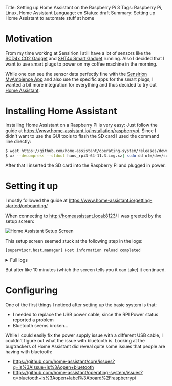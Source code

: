 Title: Setting up Home Assistant on the Raspberry Pi 3
Tags: Raspberry Pi, Linux, Home Assistant
Language: en
Status: draft
Summary: Setting up Home Assistant to automate stuff at home

# Motivation

From my time working at Sensirion I still have a lot of sensors like the [SCD4x
CO2 Gadget](https://www.sensirion.com/products/catalog/SCD4x-CO2-Gadget) and
[SHT4x Smart
Gadget](https://sensirion.com/de/produkte/katalog/SHT4x-Smart-Gadget) running.
Also I decided that I want to use smart plugs to power on my coffee machine in
the morning. 

While one can see the sensor data perfectly fine with the [Sensirion MyAmbience
App](https://play.google.com/store/apps/details?id=com.sensirion.myam) and also
use the specific apps for the smart plugs, I wanted a bit more integration for
everything and thus decided to try out [Home
Assistant](https://www.home-assistant.io).

# Installing Home Assistant

Installing Home Assistant on a Raspberry Pi is very easy: Just follow the guide
at <https://www.home-assistant.io/installation/raspberrypi>. Since I didn't
want to use the GUI tools to flash the SD card I used the command line
directly:

```bash
$ wget https://github.com/home-assistant/operating-system/releases/download/11.3/haos_rpi3-64-11.3.img.xz
$ xz --decompress --stdout haos_rpi3-64-11.3.img.xz| sudo dd of=/dev/sda bs=64k oflag=dsync status=progress
```

After that I inserted the SD card into the Raspberry Pi and plugged in power.

# Setting it up

I mostly followed the guide at
<https://www.home-assistant.io/getting-started/onboarding/>


When connecting to <http://homeassistant.local:8123/> I was greeted by the
setup screen:

![Home Assistant Setup Screen]({static}/images/home_assistant/preparing-home-assistant.png)

This setup screen seemed stuck at the following step in the logs:
```
[supervisor.host.manager] Host information reload completed
```

<details>
<summary>Full logs</summary>
```text
s6-rc: info: service s6rc-oneshot-runner: starting
s6-rc: info: service s6rc-oneshot-runner successfully started
s6-rc: info: service fix-attrs: starting
s6-rc: info: service fix-attrs successfully started
s6-rc: info: service legacy-cont-init: starting
cont-init: info: running /etc/cont-init.d/udev.sh
INFO: Using udev information from host
cont-init: info: /etc/cont-init.d/udev.sh exited 0
s6-rc: info: service legacy-cont-init successfully started
s6-rc: info: service legacy-services: starting
services-up: info: copying legacy longrun supervisor (no readiness notification)
services-up: info: copying legacy longrun watchdog (no readiness notification)
s6-rc: info: service legacy-services successfully started
INFO: Starting local supervisor watchdog...
[__main__] Initializing Supervisor setup
[supervisor.docker.network] Can't find Supervisor network, creating a new network
[supervisor.bootstrap] Seting up coresys for machine: raspberrypi3-64
[supervisor.docker.supervisor] Attaching to Supervisor ghcr.io/home-assistant/aarch64-hassio-supervisor with version 2023.12.0
[supervisor.docker.supervisor] Connecting Supervisor to hassio-network
[supervisor.resolution.evaluate] Starting system evaluation with state initialize
[supervisor.resolution.evaluate] System evaluation complete
[__main__] Setting up Supervisor
[supervisor.api] Starting API on 172.30.32.2
[supervisor.hardware.monitor] Started Supervisor hardware monitor
[supervisor.dbus.manager] Connected to system D-Bus.
[supervisor.dbus.agent] Load dbus interface io.hass.os
[supervisor.dbus.hostname] Load dbus interface org.freedesktop.hostname1
[supervisor.dbus.logind] Load dbus interface org.freedesktop.login1
[supervisor.dbus.network] Load dbus interface org.freedesktop.NetworkManager
[supervisor.dbus.rauc] Load dbus interface de.pengutronix.rauc
[supervisor.dbus.resolved] Load dbus interface org.freedesktop.resolve1
[supervisor.dbus.systemd] Load dbus interface org.freedesktop.systemd1
[supervisor.dbus.timedate] Load dbus interface org.freedesktop.timedate1
[supervisor.host.services] Updating service information
[supervisor.host.sound] Updating PulseAudio information
[supervisor.host.sound] Can't update PulseAudio data: Failed to connect to pulseaudio server
[supervisor.host.network] Updating local network information
[supervisor.host.apparmor] Loading AppArmor Profiles: {'hassio-supervisor'}
[supervisor.docker.monitor] Started docker events monitor
[supervisor.updater] Fetching update data from https://version.home-assistant.io/stable.json
[supervisor.docker.interface] Found ghcr.io/home-assistant/aarch64-hassio-cli versions: []
[supervisor.docker.interface] Attaching to ghcr.io/home-assistant/aarch64-hassio-cli with version 2023.11.0
[supervisor.plugins.cli] Starting CLI plugin
[supervisor.docker.cli] Starting CLI ghcr.io/home-assistant/aarch64-hassio-cli with version 2023.11.0 - 172.30.32.5
[supervisor.docker.interface] Found ghcr.io/home-assistant/aarch64-hassio-dns versions: []
[supervisor.docker.interface] Attaching to ghcr.io/home-assistant/aarch64-hassio-dns with version 2023.06.2
[supervisor.plugins.dns] Starting CoreDNS plugin
[supervisor.docker.dns] Starting DNS ghcr.io/home-assistant/aarch64-hassio-dns with version 2023.06.2 - 172.30.32.3
[supervisor.plugins.dns] Updated /etc/resolv.conf
[supervisor.docker.interface] Found ghcr.io/home-assistant/aarch64-hassio-audio versions: []
[supervisor.docker.interface] Attaching to ghcr.io/home-assistant/aarch64-hassio-audio with version 2023.12.0
[supervisor.plugins.audio] Starting Audio plugin
[supervisor.docker.audio] Starting Audio ghcr.io/home-assistant/aarch64-hassio-audio with version 2023.12.0 - 172.30.32.4
[supervisor.docker.interface] Found ghcr.io/home-assistant/aarch64-hassio-observer versions: []
[supervisor.docker.interface] Attaching to ghcr.io/home-assistant/aarch64-hassio-observer with version 2023.06.0
[supervisor.plugins.observer] Starting observer plugin
[supervisor.docker.observer] Starting Observer ghcr.io/home-assistant/aarch64-hassio-observer with version 2023.06.0 - 172.30.32.6
[supervisor.docker.interface] Found ghcr.io/home-assistant/aarch64-hassio-multicast versions: []
[supervisor.docker.interface] Attaching to ghcr.io/home-assistant/aarch64-hassio-multicast with version 2023.06.2
[supervisor.plugins.multicast] Starting Multicast plugin
[supervisor.docker.multicast] Starting Multicast ghcr.io/home-assistant/aarch64-hassio-multicast with version 2023.06.2 - Host
[supervisor.homeassistant.secrets] Loaded 0 Home Assistant secrets
[supervisor.docker.interface] No version found for ghcr.io/home-assistant/raspberrypi3-64-homeassistant
[supervisor.homeassistant.core] No Home Assistant Docker image ghcr.io/home-assistant/raspberrypi3-64-homeassistant found.
[supervisor.docker.interface] Attaching to ghcr.io/home-assistant/raspberrypi3-64-homeassistant with version landingpage
[supervisor.homeassistant.core] Using preinstalled landingpage
[supervisor.homeassistant.core] Starting HomeAssistant landingpage
[supervisor.homeassistant.module] Update pulse/client.config: /data/tmp/homeassistant_pulse
[supervisor.docker.homeassistant] Starting Home Assistant ghcr.io/home-assistant/raspberrypi3-64-homeassistant with version landingpage
[supervisor.os.manager] Detect Home Assistant Operating System 11.3 / BootSlot A
[supervisor.store.git] Cloning add-on https://github.com/esphome/home-assistant-addon repository
[supervisor.store.git] Cloning add-on https://github.com/hassio-addons/repository repository
[supervisor.store.git] Cloning add-on https://github.com/home-assistant/addons repository
[supervisor.store] Loading add-ons from store: 72 all - 72 new - 0 remove
[supervisor.addons.manager] Found 0 installed add-ons
[supervisor.backups.manager] Found 0 backup files
[supervisor.discovery] Loaded 0 messages
[supervisor.ingress] Loaded 0 ingress sessions
[supervisor.resolution.check] Starting system checks with state setup
[supervisor.resolution.check] System checks complete
[supervisor.resolution.evaluate] Starting system evaluation with state setup
[supervisor.resolution.evaluate] System evaluation complete
[supervisor.jobs] 'ResolutionFixup.run_autofix' blocked from execution, system is not running - setup
[supervisor.resolution.evaluate] Starting system evaluation with state setup
[supervisor.resolution.evaluate] System evaluation complete
[__main__] Running Supervisor
[supervisor.os.manager] Rauc: A - marked slot kernel.0 as good
[supervisor.addons.manager] Phase 'initialize' starting 0 add-ons
[supervisor.addons.manager] Phase 'system' starting 0 add-ons
[supervisor.addons.manager] Phase 'services' starting 0 add-ons
[supervisor.core] Skipping start of Home Assistant
[supervisor.addons.manager] Phase 'application' starting 0 add-ons
[supervisor.misc.tasks] All core tasks are scheduled
[supervisor.core] Supervisor is up and running
[supervisor.homeassistant.core] Home Assistant setup
[supervisor.docker.interface] Updating image ghcr.io/home-assistant/raspberrypi3-64-homeassistant:landingpage to ghcr.io/home-assistant/raspberrypi3-64-homeassistant:2024.1.1
[supervisor.docker.interface] Downloading docker image ghcr.io/home-assistant/raspberrypi3-64-homeassistant with tag 2024.1.1.
[supervisor.host.info] Updating local host information
[supervisor.resolution.check] Starting system checks with state running
[supervisor.resolution.checks.base] Run check for dns_server_failed/dns_server
[supervisor.resolution.checks.base] Run check for pwned/addon
[supervisor.resolution.checks.base] Run check for ipv4_connection_problem/system
[supervisor.resolution.checks.base] Run check for dns_server_ipv6_error/dns_server
[supervisor.resolution.checks.base] Run check for security/core
[supervisor.resolution.checks.base] Run check for docker_config/system
[supervisor.resolution.checks.base] Run check for trust/supervisor
[supervisor.resolution.checks.base] Run check for no_current_backup/system
[supervisor.resolution.module] Create new suggestion create_full_backup - system / None
[supervisor.resolution.module] Create new issue no_current_backup - system / None
[supervisor.resolution.checks.base] Run check for free_space/system
[supervisor.resolution.checks.base] Run check for multiple_data_disks/system
[supervisor.resolution.check] System checks complete
[supervisor.resolution.evaluate] Starting system evaluation with state running
[supervisor.resolution.evaluate] System evaluation complete
[supervisor.resolution.fixup] Starting system autofix at state running
[supervisor.resolution.fixup] System autofix complete
[supervisor.host.services] Updating service information
[supervisor.host.network] Updating local network information
[supervisor.host.sound] Updating PulseAudio information
[supervisor.host.manager] Host information reload completed
```
</details>

But after like 10 minutes (which the screen tells you it can take) it
continued.

# Configuring

One of the first things I noticed after setting up the basic system is that:
 * I needed to replace the USB power cable, since the RPI Power status reported a problem
 * Bluetooth seems broken...

While I could easily fix the power supply issue with a different USB cable, I
couldn't figure out what the issue with bluetooth is. Looking at the
bugtrackers of Home Assistant did reveal quite some issues that people are having with bluetooth:
 * <https://github.com/home-assistant/core/issues?q=is%3Aissue+is%3Aopen+bluetooth>
 * <https://github.com/home-assistant/operating-system/issues?q=bluetooth+is%3Aopen+label%3Aboard%2Fraspberrypi>

